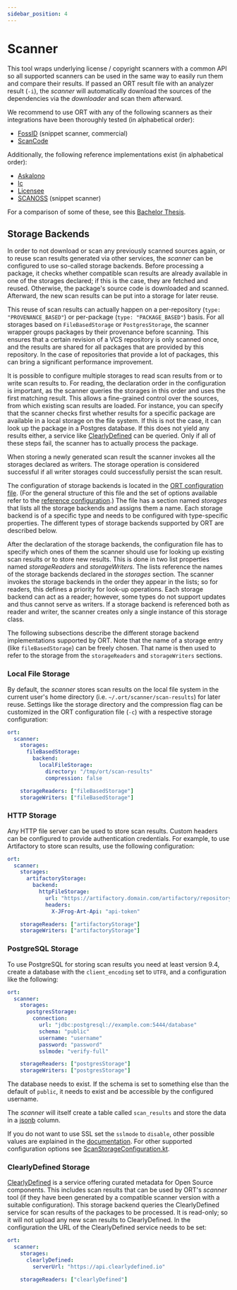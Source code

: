 ```yaml
---
sidebar_position: 4
---
```


# Scanner

This tool wraps underlying license / copyright scanners with a common API so all supported scanners can be used in the same way to easily run them and compare their results.
If passed an ORT result file with an analyzer result (`-i`), the *scanner* will automatically download the sources of the dependencies via the *downloader* and scan them afterward.

We recommend to use ORT with any of the following scanners as their integrations have been thoroughly tested (in alphabetical order):

* [FossID](https://fossid.com/) (snippet scanner, commercial)
* [ScanCode](https://github.com/nexB/scancode-toolkit)

Additionally, the following reference implementations exist (in alphabetical order):

* [Askalono](https://github.com/jpeddicord/askalono)
* [lc](https://github.com/boyter/lc)
* [Licensee](https://github.com/licensee/licensee)
* [SCANOSS](https://www.scanoss.com/) (snippet scanner)

For a comparison of some of these, see this [Bachelor Thesis](https://osr.cs.fau.de/2019/08/07/final-thesis-a-comparison-study-of-open-source-license-crawler/).

## Storage Backends

In order to not download or scan any previously scanned sources again, or to reuse scan results generated via other services, the *scanner* can be configured to use so-called storage backends.
Before processing a package, it checks whether compatible scan results are already available in one of the storages declared; if this is the case, they are fetched and reused.
Otherwise, the package's source code is downloaded and scanned.
Afterward, the new scan results can be put into a storage for later reuse.

This reuse of scan results can actually happen on a per-repository (`type: "PROVENANCE_BASED"`) or per-package (`type: "PACKAGE_BASED"`) basis.
For all storages based on `FileBasedStorage` or `PostgresStorage`, the scanner wrapper groups packages by their provenance before scanning.
This ensures that a certain revision of a VCS repository is only scanned once, and the results are shared for all packages that are provided by this repository.
In the case of repositories that provide a lot of packages, this can bring a significant performance improvement.

It is possible to configure multiple storages to read scan results from or to write scan results to.
For reading, the declaration order in the configuration is important, as the scanner queries the storages in this order and uses the first matching result.
This allows a fine-grained control over the sources, from which existing scan results are loaded.
For instance, you can specify that the scanner checks first whether results for a specific package are available in a local storage on the file system.
If this is not the case, it can look up the package in a Postgres database.
If this does not yield any results either, a service like [ClearlyDefined](https://clearlydefined.io) can be queried.
Only if all of these steps fail, the scanner has to actually process the package.

When storing a newly generated scan result the scanner invokes all the storages declared as writers.
The storage operation is considered successful if all writer storages could successfully persist the scan result.

The configuration of storage backends is located in the [ORT configuration file](../getting-started/usage.md#ort-configuration-file).
(For the general structure of this file and the set of options available refer to the [reference configuration](https://github.com/oss-review-toolkit/ort/blob/main/model/src/main/resources/reference.yml).)
The file has a section named *storages* that lists all the storage backends and assigns them a name.
Each storage backend is of a specific type and needs to be configured with type-specific properties.
The different types of storage backends supported by ORT are described below.

After the declaration of the storage backends, the configuration file has to specify which ones of them the scanner should use for looking up existing scan results or to store new results.
This is done in two list properties named *storageReaders* and *storageWriters*.
The lists reference the names of the storage backends declared in the *storages* section.
The scanner invokes the storage backends in the order they appear in the lists; so for readers, this defines a priority for look-up operations.
Each storage backend can act as a reader; however, some types do not support updates and thus cannot serve as writers.
If a storage backend is referenced both as reader and writer, the scanner creates only a single instance of this storage class.

The following subsections describe the different storage backend implementations supported by ORT.
Note that the name of a storage entry (like `fileBasedStorage`) can be freely chosen.
That name is then used to refer to the storage from the `storageReaders` and `storageWriters` sections.

### Local File Storage

By default, the *scanner* stores scan results on the local file system in the current user's home directory (i.e. `~/.ort/scanner/scan-results`) for later reuse.
Settings like the storage directory and the compression flag can be customized in the ORT configuration file (`-c`) with a respective storage configuration:

```yaml
ort:
  scanner:
    storages:
      fileBasedStorage:
        backend:
          localFileStorage:
            directory: "/tmp/ort/scan-results"
            compression: false

    storageReaders: ["fileBasedStorage"]
    storageWriters: ["fileBasedStorage"]
```

### HTTP Storage

Any HTTP file server can be used to store scan results.
Custom headers can be configured to provide authentication credentials.
For example, to use Artifactory to store scan results, use the following configuration:

```yaml
ort:
  scanner:
    storages:
      artifactoryStorage:
        backend:
          httpFileStorage:
            url: "https://artifactory.domain.com/artifactory/repository/scan-results"
            headers:
              X-JFrog-Art-Api: "api-token"

    storageReaders: ["artifactoryStorage"]
    storageWriters: ["artifactoryStorage"]
```

### PostgreSQL Storage

To use PostgreSQL for storing scan results you need at least version 9.4, create a database with the `client_encoding` set to `UTF8`, and a configuration like the following:

```yaml
ort:
  scanner:
    storages:
      postgresStorage:
        connection:
          url: "jdbc:postgresql://example.com:5444/database"
          schema: "public"
          username: "username"
          password: "password"
          sslmode: "verify-full"

    storageReaders: ["postgresStorage"]
    storageWriters: ["postgresStorage"]
```

The database needs to exist.
If the schema is set to something else than the default of `public`, it needs to exist and be accessible by the configured username.

The *scanner* will itself create a table called `scan_results` and store the data in a [jsonb](https://www.postgresql.org/docs/current/datatype-json.html) column.

If you do not want to use SSL set the `sslmode` to `disable`, other possible values are explained in the [documentation](https://jdbc.postgresql.org/documentation/ssl/#configuring-the-client).
For other supported configuration options see [ScanStorageConfiguration.kt](https://github.com/oss-review-toolkit/ort/blob/main/model/src/main/kotlin/config/ScanStorageConfiguration.kt).

### ClearlyDefined Storage

[ClearlyDefined](https://clearlydefined.io) is a service offering curated metadata for Open Source components.
This includes scan results that can be used by ORT's *scanner* tool (if they have been generated by a compatible scanner version with a suitable configuration).
This storage backend queries the ClearlyDefined service for scan results of the packages to be processed.
It is read-only; so it will not upload any new scan results to ClearlyDefined.
In the configuration the URL of the ClearlyDefined service needs to be set:

```yaml
ort:
  scanner:
    storages:
      clearlyDefined:
        serverUrl: "https://api.clearlydefined.io"

    storageReaders: ["clearlyDefined"]
```
